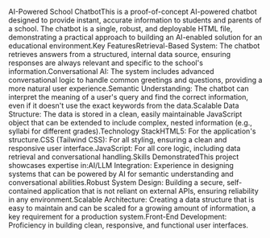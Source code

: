 AI-Powered School ChatbotThis is a proof-of-concept AI-powered chatbot designed to provide instant, accurate information to students and parents of a school. The chatbot is a single, robust, and deployable HTML file, demonstrating a practical approach to building an AI-enabled solution for an educational environment.Key FeaturesRetrieval-Based System: The chatbot retrieves answers from a structured, internal data source, ensuring responses are always relevant and specific to the school's information.Conversational AI: The system includes advanced conversational logic to handle common greetings and questions, providing a more natural user experience.Semantic Understanding: The chatbot can interpret the meaning of a user's query and find the correct information, even if it doesn't use the exact keywords from the data.Scalable Data Structure: The data is stored in a clean, easily maintainable JavaScript object that can be extended to include complex, nested information (e.g., syllabi for different grades).Technology StackHTML5: For the application's structure.CSS (Tailwind CSS): For all styling, ensuring a clean and responsive user interface.JavaScript: For all core logic, including data retrieval and conversational handling.Skills DemonstratedThis project showcases expertise in:AI/LLM Integration: Experience in designing systems that can be powered by AI for semantic understanding and conversational abilities.Robust System Design: Building a secure, self-contained application that is not reliant on external APIs, ensuring reliability in any environment.Scalable Architecture: Creating a data structure that is easy to maintain and can be scaled for a growing amount of information, a key requirement for a production system.Front-End Development: Proficiency in building clean, responsive, and functional user interfaces.
